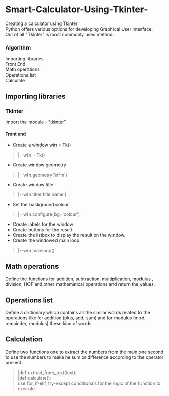 # Smart-Calculator-Using-Tkinter-
Creating a calculator using Tkinter</br>
Python offers various options for developing Graphical User Interface. </br>
Out of all  "Tkinter" is most commonly used method.</br>
### Algorithm
Importing libraries</br>
Front End </br> 
Math operations</br>
Operations list</br>
Calculate</br>
## Importing libraries
### Tkinter
Import the module - "tkinter"</br>
#### Front end
* Create a window win = Tk()</br>
> |--win = Tk() <br/>
* Create window geometry
> |--win.geometry('n*m') <br/> 
 
* Create window title 
> |--win.title('title name')  <br/>
* Set the background colour
> |--win.configure(bg='colour') <br/>
* Create labels for the window
* Create buttons for the result 
* Create the listbox to display the result on the window.
* Create the windowed main loop
> |--win.mainloop() <br/>
   
   ## Math operations
   Define the functions for addition, subtraction, multiplication, modulus , division, HCF and other mathematical operations and return the values.
   
   ## Operations list
   Define a dictionary  which contains all the similar words related to the operations like for addition  (plus, add, sum)  and for modulus  (mod, remainder, modulus) these kind of words
   
   ## Calculation
   Define two functions one to extract the numbers from the main one second to use the numbers to make he sum or difference according to the operator present.
   > |def extract_from_text(text): <br/>
   > |def calculate(): <br/>
   use for, if-elif, try-except conditionals for the logic of the function to execute. 

